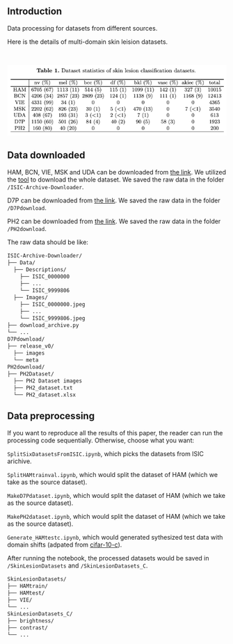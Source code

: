 ## Introduction

Data processing for datasets from different sources.

Here is the details of multi-domain skin leision datasets.

<br/> <div align=center><img src="../figs/datatable.png" width="800px"/></div>


## Data downloaded

HAM, BCN, VIE, MSK and UDA can be downloaded from [the link](https://challenge.isic-archive.com/data/). We utilized the [tool](https://github.com/GalAvineri/ISIC-Archive-Downloader) to download the whole dataset. We saved the raw data in the folder `/ISIC-Archive-Downloader`.

D7P can be downloaded from [the link](https://challenge.isic-archive.com/data/). We saved the raw data in the folder `/D7Pdownload`.

PH2 can be downloaded from [the link](https://challenge.isic-archive.com/data/). We saved the raw data in the folder `/PH2download`.

The raw data should be like:

```
ISIC-Archive-Downloader/
├── Data/
  ├── Descriptions/
    ├── ISIC_0000000
    ├── ...
    └── ISIC_9999806
  ├── Images/
    ├── ISIC_0000000.jpeg
    ├── ...
    └── ISIC_9999806.jpeg
├── download_archive.py
└── ...
D7Pdownload/
├── release_v0/
  ├── images
  └── meta
PH2download/
├── PH2Dataset/
  ├── PH2 Dataset images
  ├── PH2_dataset.txt
  └── PH2_dataset.xlsx
```

## Data preprocessing

If you want to reproduce all the results of this paper, the reader can run the processing code sequentially. Otherwise, choose what you want:

`SplitSixDatasetsFromISIC.ipynb`, which picks the datasets from ISIC arichive.

`SplitHAMtrainval.ipynb`, which would split the dataset of HAM (which we take as the source dataset).

`MakeD7Pdataset.ipynb`, which would split the dataset of HAM (which we take as the source dataset).

`MakePH2dataset.ipynb`, which would split the dataset of HAM (which we take as the source dataset).

`Generate_HAMtestc.ipynb`, which would generated sythesized test data with domain shifts (adpated from [cifar-10-c](https://github.com/hendrycks/robustness)).

After running the notebook, the processed datasets would be saved in `/SkinLesionDatasets` and `/SkinLesionDatasets_C`.

```
SkinLesionDatasets/
├── HAMtrain/
├── HAMtest/
├── VIE/
└── ...
SkinLesionDatasets_C/
├── brightness/
├── contrast/
└── ...
```